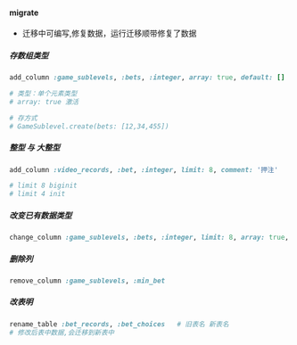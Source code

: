 #### migrate
- 迁移中可编写,修复数据，运行迁移顺带修复了数据
##### 存数组类型
```ruby
add_column :game_sublevels, :bets, :integer, array: true, default: []

# 类型：单个元素类型
# array: true 激活

# 存方式
# GameSublevel.create(bets: [12,34,455])
```

##### 整型 与 大整型
```ruby
add_column :video_records, :bet, :integer, limit: 8, comment: '押注'

# limit 8 biginit
# limit 4 init
```

##### 改变已有数据类型
```ruby
change_column :game_sublevels, :bets, :integer, limit: 8, array: true, comment: '分级赌注列表'
```

##### 删除列
```ruby
remove_column :game_sublevels, :min_bet
```

##### 改表明
```ruby
rename_table :bet_records, :bet_choices   # 旧表名 新表名
# 修改后表中数据,会迁移到新表中
```

